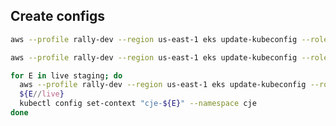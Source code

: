 ## Create configs
```bash
aws --profile rally-dev --region us-east-1 eks update-kubeconfig --role-arn arn:aws:iam::144137586169:role/k8s-ops-access --name eks-staging-cje-k8s --alias cje-staging

aws --profile rally-dev --region us-east-1 eks update-kubeconfig --role-arn arn:aws:iam::144137586169:role/k8s-ops-access --name eks-cje-k8s --alias cje-live

for E in live staging; do
  aws --profile rally-dev --region us-east-1 eks update-kubeconfig --role-arn arn:aws:iam::144137586169:role/k8s-ops-access --name "eks-${E//live}${E/staging/-}cje-k8s" --alias "cje-${E}"
  ${E//live}
  kubectl config set-context "cje-${E}" --namespace cje
done
```
<!--stackedit_data:
eyJoaXN0b3J5IjpbLTUxNTM4ODMwMywxNDk2MzUyMzMwLDQ3MT
c1MzE5OF19
-->